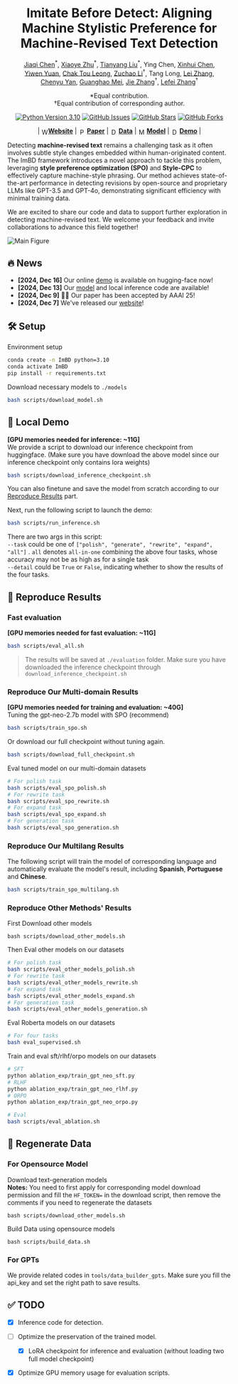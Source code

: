 <h1 align="center">Imitate Before Detect: Aligning Machine Stylistic Preference for Machine-Revised Text Detection</h1>

<p align="center">
   <a href="https://scholar.google.com/citations?user=Au_y5poAAAAJ">Jiaqi Chen</a><sup>*</sup>, <a href="https://xyzhu1225.github.io/">Xiaoye Zhu</a><sup>*</sup>, <a href="https://leolty.github.io/">Tianyang Liu</a><sup>*</sup>, Ying Chen, <a href="https://xinhuichen-02.github.io/">Xinhui Chen</a>,<br> <a href="https://scholar.google.com/citations?user=koA9QbMAAAAJ">Yiwen Yuan</a>, <a href="https://cooperleong00.github.io/">Chak Tou Leong</a>, <a href="https://zcli-charlie.github.io/">Zuchao Li</a><sup>†</sup>, Tang Long, <a href="https://yusalei.github.io/">Lei Zhang</a>, <br><a href="https://scholar.google.com/citations?user=281EWzQAAAAJ">Chenyu Yan</a>, <a href="https://scholar.google.com/citations?user=mliv6KEAAAAJ">Guanghao Mei</a>, <a href="https://scholar.google.com/citations?user=epTfECgAAAAJ">Jie Zhang</a><sup>†</sup>, <a href="https://scholar.google.com/citations?user=BLKHwNwAAAAJ">Lefei Zhang</a><sup>†</sup>
</p>

<p align="center">
  *Equal contribution.<br> †Equal contribution of corresponding author.
</p>

<p align="center">
<a href="https://www.python.org/downloads/release/python-3100/"><img src="https://img.shields.io/badge/python-3.10-blue.svg" alt="Python Version 3.10"></a>
  <a href="https://github.com/Jiaqi-Chen-00/ImBD/issues"><img src="https://img.shields.io/github/issues/Jiaqi-Chen-00/ImBD" alt="GitHub Issues"></a>
  <a href="https://github.com/Jiaqi-Chen-00/ImBD/stargazers"><img src="https://img.shields.io/github/stars/Jiaqi-Chen-00/ImBD" alt="GitHub Stars"></a>
  <a href="https://github.com/Jiaqi-Chen-00/ImBD/network/members"><img src="https://img.shields.io/github/forks/Jiaqi-Chen-00/ImBD" alt="GitHub Forks"></a>
</p>

<p align="center">
| <img src="https://img.icons8.com/color/48/000000/internet.png" alt="Website" width="15" height="15" style="vertical-align: middle;"/><a href="https://machine-text-detection.github.io/ImBD/"><b>Website</b></a> | <img src="https://img.icons8.com/?size=100&id=13580&format=png&color=000000" alt="Paper" width="15" height="15" style="vertical-align: middle;"/> <a href="https://arxiv.org/abs/2412.10432"><b>Paper</b></a> | <img src="https://img.icons8.com/?size=100&id=1475&format=png&color=90CAF9" alt="Data" width="15" height="15" style="vertical-align: middle;"/> <a href="https://github.com/Jiaqi-Chen-00/ImBD/tree/main/data"><b>Data</b></a> |  <img src="https://img.icons8.com/?size=100&id=sop9ROXku5bb&format=png&color=000000" alt="Model" width="15" height="15" style="vertical-align: middle;"/> <a href="https://huggingface.co/xyzhu1225/ImBD-inference"><b>Model</b></a> | <img src="https://img.icons8.com/?size=100&id=100414&format=png&color=90CAF9" alt="Demo" width="15" height="15" style="vertical-align: middle;"/> <a href="https://ai-detector.fenz.ai/ai-detector"><b>Demo</b></a> |
</p>

Detecting **machine-revised text** remains a challenging task as it often involves subtle style changes embedded within human-originated content. The ImBD framework introduces a novel approach to tackle this problem, leveraging **style preference optimization (SPO)** and **Style-CPC** to effectively capture machine-style phrasing. Our method achieves state-of-the-art performance in detecting revisions by open-source and proprietary LLMs like GPT-3.5 and GPT-4o, demonstrating significant efficiency with minimal training data.

We are excited to share our code and data to support further exploration in detecting machine-revised text. We welcome your feedback and invite collaborations to advance this field together!


![Main Figure](https://machine-text-detection.github.io/ImBD/static/images/method.png)

## 🔥 News
- **[2024, Dec 16]** Our online [demo](https://ai-detector.fenz.ai/ai-detector) is available on hugging-face now!
- **[2024, Dec 13]** Our [model](https://huggingface.co/xyzhu1225/ImBD-inference) and local inference code are available!
- **[2024, Dec 9]** 🎉🎉 Our paper has been accepted by AAAI 25! 
- **[2024, Dec 7]** We've released our [website](https://machine-text-detection.github.io/ImBD)!

## 🛠️ Setup
Environment setup
```bash
conda create -n ImBD python=3.10
conda activate ImBD
pip install -r requirements.txt
```
Download necessary models to ```./models ```
```bash
bash scripts/download_model.sh
```
## 🤖 Local Demo
**[GPU memories needed for inference: ~11G]**  
We provide a script to download our inference checkpoint from huggingface. (Make sure you have download the above model since our inference checkpoint only contains lora weights) 
```bash
bash scripts/download_inference_checkpoint.sh
```
You can also finetune and save the model from scratch according to our [Reproduce Results](#reproduce) part.

Next, run the following script to launch the demo:
```bash
bash scripts/run_inference.sh
```
There are two args in this script:  
`--task` could be one of `["polish", "generate", "rewrite", "expand", "all"]` . `all` denotes `all-in-one` combining the above four tasks, whose accuracy may not be as high as for a single task  
`--detail` could be `True` or `False`, indicating whether to show the results of the four tasks.


## 🚀 Reproduce Results <a id="reproduce"></a>
### Fast evaluation
**[GPU memories needed for fast evaluation: ~11G]**  
```bash
bash scripts/eval_all.sh
```
>The results will be saved at `./evaluation` folder. Make sure you have downloaded the inference checkpoint through `download_inference_checkpoint.sh`

### Reproduce Our Multi-domain Results
**[GPU memories needed for training and evaluation: ~40G]**  
Tuning the gpt-neo-2.7b model with SPO (recommend)
```bash
bash scripts/train_spo.sh
```
Or download our full checkpoint without tuning again.
```bash
bash scripts/download_full_checkpoint.sh
```
Eval tuned model on our multi-domain datasets
```bash
# For polish task
bash scripts/eval_spo_polish.sh
# For rewrite task
bash scripts/eval_spo_rewrite.sh
# For expand task
bash scripts/eval_spo_expand.sh
# For generation task
bash scripts/eval_spo_generation.sh
```
### Reproduce Our Multilang Results
The following script will train the model of corresponding language and automatically evaluate the model's result, including **Spanish**, **Portuguese** and **Chinese**.
```bash
bash scripts/train_spo_multilang.sh
```

### Reproduce Other Methods' Results
First Download other models  
```
bash scripts/download_other_models.sh
```
Then Eval other models on our datasets
```bash
# For polish task
bash scripts/eval_other_models_polish.sh
# For rewrite task
bash scripts/eval_other_models_rewrite.sh
# For expand task
bash scripts/eval_other_models_expand.sh
# For generation task
bash scripts/eval_other_models_generation.sh
```
Eval Roberta models on our datasets
```bash
# For four tasks
bash eval_supervised.sh
```
Train and eval sft/rlhf/orpo models on our datasets
```bash
# SFT
python ablation_exp/train_gpt_neo_sft.py
# RLHF
python ablation_exp/train_gpt_neo_rlhf.py
# ORPO
python ablation_exp/train_gpt_neo_orpo.py

# Eval
bash scripts/eval_ablation.sh
```
## 📁 Regenerate Data
### For Opensource Model
Download text-generation models  
**Notes:** You need to first apply for corresponding model download permission and fill the ```HF_TOKEN=``` in the download script, then remove the comments if you need to regenerate the datasets
```
bash scripts/download_other_models.sh
```
Build Data using opensource models
```
bash scripts/build_data.sh
```
### For GPTs
We provide related codes in `tools/data_builder_gpts`. Make sure you fill the api_key and set the right path to save results.

## ✅ TODO

- [x] Inference code for detection. 
- [ ] Optimize the preservation of the trained model. 
    - [x] LoRA checkpoint for inference and evaluation (without loading two full model checkpoint)
- [x] Optimize GPU memory usage for evaluation scripts.


